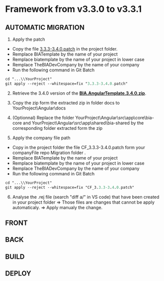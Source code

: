 # Framework from v3.3.0 to v3.3.1

## AUTOMATIC MIGRATION
1. Apply the patch
* Copy the file [3.3.3-3.4.0.patch](./Patch/3.3.3-3.4.0.patch) in the project folder.
* Remplace BIATemplate by the name of your project
* Remplace biatemplate by the name of your project in lower case
* Remplace TheBIADevCompany by the name of your company
* Run the following command in Git Batch
```ps
cd "...\\YourProject"
git apply --reject --whitespace=fix "3.3.3-3.4.0.patch"
```

2. Retrieve the 3.4.0 version of the **[BIA.AngularTemplate.3.4.0.zip](../BIAExtension/V3.4.0/BIA.AngularTemplate.3.4.0.zip)**.

3. Copy the zip form the extracted zip in folder docs to YourProject\Angular\docs

4. (Optionnal) Replace the folder YourProject\Angular\src\app\core\bia-core and YourProject\Angular\src\app\shared\bia-shared by the corresponding folder extracted form the zip

5. Apply the company file path
* Copy in the project folder the file CF_3.3.3-3.4.0.patch form your companyFile repo Migration folder .
* Remplace BIATemplate by the name of your project
* Remplace biatemplate by the name of your project in lower case
* Remplace TheBIADevCompany by the name of your company
* Run the following command in Git Batch
```ps
cd "...\\YourProject"
git apply --reject --whitespace=fix "CF_3.3.3-3.4.0.patch"
```

6. Analyse the .rej file (search "diff a/" in VS code) that have been created in your project folder
=> Those files are changes that cannot be apply automaticaly.
=> Apply manualy the change.

## FRONT

## BACK

## BUILD 

## DEPLOY
